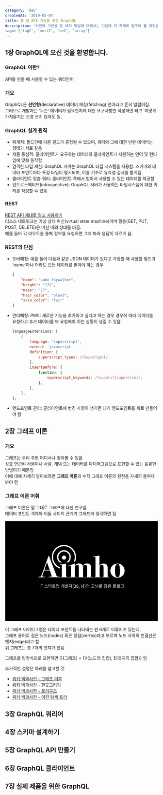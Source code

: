 ```yaml
---
category: 'dev'
createdAt: '2019-05-04'
title: 웹 앱 API 개발을 위한 GraphQL
description: '라인에 기반을 둔 배치 방법에 대해서는 다음에 더 자세히 탐구해 볼 예정입니다.'
tags: ['tag2', 'must2', 'be2', 'array']
---
```


## 1장 GraphQL에 오신 것을 환영합니다.

### GraphQL 이란?

API를 만들 때 사용할 수 있는 쿼리언어

### 개요

GraphQL은 **선언형**(declarative) 데이터 페칭(fetching) 언어라고 흔히 일컬어짐. <br />
그러므로 개발자는 '무슨' 데이터가 필요한지에 대한 요구사항만 작성하면 되고 '어떻게' 가져올지는 신경 쓰지 않아도 됨.

### GraphQL 설계 원칙

-   위계적: 필드안에 다른 필드가 중첩될 수 있으며, 쿼리와 그에 대한 반환 데이터는 형태가 서로 같음
-   제품 중심적: 클라이언트가 요구하는 데이터와 클라이언트가 지원하는 언어 및 런타임에 맞춰 동작함
-   엄격한 타입 제한: GraphQL 서버는 GraphQL 타입 시스템을 사용함. 스키마의 데이터 포인트마다 특정 타입이 명시되며, 이를 기초로 유효성 검사를 받게됨
-   클라이언트 맞춤 쿼리: 클라이언트 쪽에서 받아서 사용할 수 있는 데이터를 제공함
-   인트로스펙티브(introspective): GraphQL 서버가 사용하는 타입시스템에 대한 쿼리를 작성할 수 있음

### REST

[REST API 제대로 알고 사용하기](https://meetup.toast.com/posts/92) <br />
리소스 네트워크는 가상 상태 머신(virtual state machine)이며 행동(GET, PUT, POST, DELETE)은 머신 내의 상태를 바꿈. <br />
예를 들어 각 라우트를 통해 정보를 요청하면 그에 따라 응답이 다르게 옴.

### REST의 단점

-   오버페칭: 예를 들어 다음과 같은 JSON 데이터가 있다고 가정할 때 사용할 필드가 'name'하나 더라도 모든 데이터를 받아야 하는 경우
    ```json
    {
        "name": "Luke Skywalker",
        "height": "172",
        "mass": "77",
        "hair_color": "blond",
        "skin_color": "fair"
    }
    ```
-   언더페칭: PM이 새로운 기능을 추가하고 싶다고 하는 경우 경우에 따라 데이터를 요청하고 추가 데이터를 또 요청해야 하는 상황이 생길 수 있음
    ```javascript
    languageExtensions: [
        {
            language: 'superscript',
            extend: 'javascript',
            definition: {
                superscript_types: /(SuperType)/,
            },
            insertBefore: {
                function: {
                    superscript_keywords: /(superif|superelse)/,
                },
            },
        },
    ];
    ```
-   엔드포인트 관리: 클라이언트에 변경 사항이 생기면 대개 엔드포인트를 새로 만들어야 함

## 2장 그래프 이론

### 개요

그래프는 우리 주변 어디서나 찾아볼 수 있음<br/>
상호 연관된 사물이나 사람, 개념 또는 데이터를 다이어그램으로 표현할 수 있는 훌륭한 방법이기 때문임 <br/>
이에 대해 자세히 알아보려면 **그래프 이론**과 수학 그래프 이론의 원천을 자세히 들여다 봐야 함

### 그래프 이론 어휘

그래프 이론은 말 그대로 그래프에 대한 연구임 <br/>
데이터 포인트 객체와 이들 사이의 관계가 그래프라 생각하면 됨 <br/>

![](../../resources/images/og.png)

이 그래프 다이어그램은 데이터 포인트를 나타내는 원 6개로 이루어져 있는데, <br/>
그래프 용어로 점은 노드(nodes) 혹은 정점(vertex)라고 부르며 노드 사이의 연결선은 엣지(edge)라고 함 <br/>
위 그래프는 총 7개의 엣지가 있음

그래프를 방정식으로 표현하면 G(그래프) = {V(노드의 집합), E(엣지의 집합)} 임

추가적인 설명은 아래를 참고할 것

-   [위키 백과사전 - 그래프 이론](https://ko.wikipedia.org/wiki/%EA%B7%B8%EB%9E%98%ED%94%84_%EC%9D%B4%EB%A1%A0)
-   [위키 백과사전 - 한붓그리기](https://ko.wikipedia.org/wiki/%ED%95%9C%EB%B6%93%EA%B7%B8%EB%A6%AC%EA%B8%B0)
-   [위키 백과사전 - 트리구조](https://ko.wikipedia.org/wiki/%ED%8A%B8%EB%A6%AC_%EA%B5%AC%EC%A1%B0)
-   [위키 백과사전 - 이진 탐색 트리](https://ko.wikipedia.org/wiki/%EC%9D%B4%EC%A7%84_%ED%83%90%EC%83%89_%ED%8A%B8%EB%A6%AC)

## 3장 GraphQL 쿼리어

## 4장 스키마 설계하기

## 5장 GraphQL API 만들기

## 6장 GraphQL 클라이언트

## 7장 실제 제품을 위한 GraphQL
